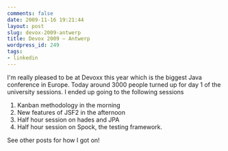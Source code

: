 ```yaml
---
comments: false
date: 2009-11-16 19:21:44
layout: post
slug: devox-2009-antwerp
title: Devox 2009 – Antwerp
wordpress_id: 249
tags:
- linkedin
---
```


I'm really pleased to be at Devoxx this year which is the biggest Java conference in Europe. Today around 3000 people turned up for day 1 of the university sessions. I ended up going to the following sessions

1) Kanban methodology in the morning
2) New features of JSF2 in the afternoon
3) Half hour session on hades and JPA
4) Half hour session on Spock, the testing framework.

See other posts for how I got on!
